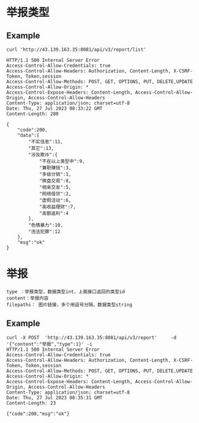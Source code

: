 # 举报类型

## Example


    curl 'http://43.139.163.35:8081/api/v3/report/list'  

    HTTP/1.1 500 Internal Server Error
    Access-Control-Allow-Credentials: true
    Access-Control-Allow-Headers: Authorization, Content-Length, X-CSRF-Token, Token,session
    Access-Control-Allow-Methods: POST, GET, OPTIONS, PUT, DELETE,UPDATE
    Access-Control-Allow-Origin: *
    Access-Control-Expose-Headers: Content-Length, Access-Control-Allow-Origin, Access-Control-Allow-Headers
    Content-Type: application/json; charset=utf-8
    Date: Thu, 27 Jul 2023 08:33:22 GMT
    Content-Length: 280

    {
        "code":200,
        "data":{
            "不实信息":11,
            "其它":13,
            "涉及欺诈":{
                "不在以上类型中":9,
                "兼职赚钱":3,
                "多级分销":1,
                "微盘交易":8,
                "相亲交友":5,
                "网络借贷":2,
                "虚假活动":6,
                "高收益理财":7,
                "高额返利":4
            },
            "色情暴力":10,
            "违法犯罪":12
        },
        "msg":"ok"
    }

# 举报

    type ：举报类型，数据类型int，上面接口返回的类型id
    content：举报内容
    filepaths： 图片链接，多个用逗号分隔，数据类型string
## Example


    curl -X POST  'http://43.139.163.35:8081/api/v3/report'     -d '{"content":"举报","type":1}' -i
    HTTP/1.1 500 Internal Server Error
    Access-Control-Allow-Credentials: true
    Access-Control-Allow-Headers: Authorization, Content-Length, X-CSRF-Token, Token,session
    Access-Control-Allow-Methods: POST, GET, OPTIONS, PUT, DELETE,UPDATE
    Access-Control-Allow-Origin: *
    Access-Control-Expose-Headers: Content-Length, Access-Control-Allow-Origin, Access-Control-Allow-Headers
    Content-Type: application/json; charset=utf-8
    Date: Thu, 27 Jul 2023 08:35:31 GMT
    Content-Length: 23

    {"code":200,"msg":"ok"}